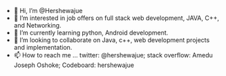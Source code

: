 - 👋 Hi, I’m @Hershewajue
- 👀 I’m interested in job offers on full stack web development, JAVA, C++, and Networking.
- 🌱 I’m currently learning python, Android development.
- 💞️ I’m looking to collaborate on Java, c++, web development projects and implementation.
- 📫 How to reach me ... twitter: @hershewajue; stack overflow: Amedu Joseph Oshoke; Codeboard: hershewajue

<!---
Hershewajue/Hershewajue is a ✨ special ✨ repository because its `README.md` (this file) appears on your GitHub profile.
You can click the Preview link to take a look at your changes.
--->

